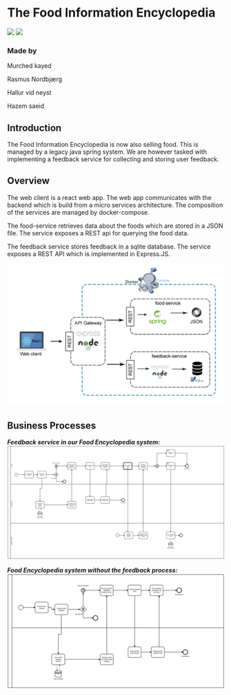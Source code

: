 # The Food Information Encyclopedia

![](https://github.com/Hallur20/SystemIntegrationMiniProject3/workflows/Food%20API/badge.svg)
![](https://github.com/Hallur20/SystemIntegrationMiniProject3/workflows/Feedback%20API/badge.svg)



### Made by
<p>Murched kayed</p>
<p>Rasmus Nordbjærg</p>
<p>Hallur vid neyst</p>
<p>Hazem saeid</p>

## Introduction

The Food Information Encyclopedia is now also selling food. This is managed by a legacy java spring system. We are however tasked with implementing a feedback service for collecting and storing user feedback.

## Overview

The web client is a react web app. The web app communicates with the backend which is build from a micro services architecture. The composition of the services are managed by docker-compose.

The food-service retrieves data about the foods which are stored in a JSON file. The service exposes a REST api for querying the food data. 

The feedback service stores feedback in a sqlite database. The service exposes a REST API which is implemented in Express.JS.

![](appendix/Architecture.jpg)

## Business Processes 
**_Feedback service in our Food Encyclopedia system:_**
![](appendix/FoodFeedback.svg)

**_Food Encyclopedia system without the feedback process:_**
![](appendix/FoodEncyclopedia.svg)

